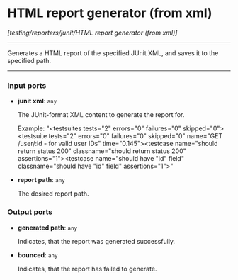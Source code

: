 # HTML report generator (from xml)

_[testing/reporters/junit/HTML report generator (from xml)]_

---

Generates a HTML report of the specified JUnit XML, and saves it to the specified path.  

---

### Input ports

* __junit xml__: ` any `

    The JUnit-format XML content to generate the report for.
    
    Example:
    "<testsuites tests=\"2\" errors=\"0\" failures=\"0\" skipped=\"0\"><testsuite tests=\"2\" errors=\"0\" failures=\"0\" skipped=\"0\" name=\"GET /user/:id - for valid user IDs\" time=\"0.145\"><testcase name=\"should return status 200\" classname=\"should return status 200\" assertions=\"1\"></testcase><testcase name=\"should have &quot;id&quot; field\" classname=\"should have &quot;id&quot; field\" assertions=\"1\"></testcase></testsuite></testsuites>"


* __report path__: ` any `

    The desired report path.

### Output ports

* __generated path__: ` any `

    Indicates, that the report was generated successfully.


* __bounced__: ` any `

    Indicates, that the report has failed to generate.

